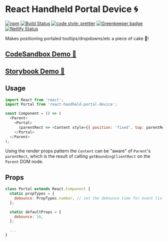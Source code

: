 # React Handheld Portal Device 🌀

[![npm](https://img.shields.io/npm/v/react-handheld-portal-device.svg)](https://www.npmjs.com/package/react-handheld-portal-device)
[![Build Status](https://travis-ci.org/iamjoshellis/react-handheld-portal-device.svg?branch=master)](https://travis-ci.org/iamjoshellis/react-handheld-portal-device)
[![code style: prettier](https://img.shields.io/badge/code_style-prettier-ff69b4.svg)](https://github.com/prettier/prettier)
[![Greenkeeper badge](https://badges.greenkeeper.io/iamjoshellis/react-handheld-portal-device.svg)](https://greenkeeper.io/)
[![Netlify Status](https://api.netlify.com/api/v1/badges/272360d2-7d92-4380-bb87-3715c9529cad/deploy-status)](https://app.netlify.com/sites/react-handheld-portal-device/deploys)

Makes positioning portaled tooltips/dropdowns/etc a piece of cake 🍰!

## [CodeSandbox Demo 🎁](https://codesandbox.io/s/react-handheld-portal-device-mqj9x)
## [Storybook Demo 📘](https://react-handheld-portal-device.netlify.com/)

## Usage

```js
import React from 'react';
import Portal from 'react-handheld-portal-device';

const Component = () => (
  <Parent>
    <Portal>
      (parentRect => <Content style={{ position: 'fixed', top: parentRect.top, left: parentRect.left,  }} />)
    </Portal>
  </Parent>
);
```

Using the render props pattern the `Content` can be "aware" of `Parent`'s `parentRect`, which is the result of calling `getBoundingClientRect` on the `Parent` DOM node.


## Props

```js
class Portal extends React.Component {
  static propTypes = {
    debounce: PropTypes.number, // set the debounce time for event listeners
  };

  static defaultProps = {
    debounce: 16,
  };

  ...
}
```
